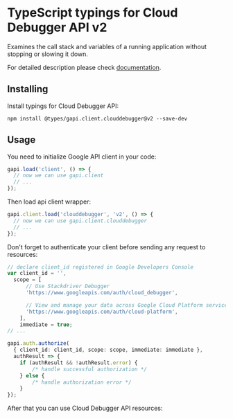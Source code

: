 # TypeScript typings for Cloud Debugger API v2

Examines the call stack and variables of a running application without stopping or slowing it down.

For detailed description please check [documentation](https://cloud.google.com/debugger).

## Installing

Install typings for Cloud Debugger API:

```
npm install @types/gapi.client.clouddebugger@v2 --save-dev
```

## Usage

You need to initialize Google API client in your code:

```typescript
gapi.load('client', () => {
  // now we can use gapi.client
  // ...
});
```

Then load api client wrapper:

```typescript
gapi.client.load('clouddebugger', 'v2', () => {
  // now we can use gapi.client.clouddebugger
  // ...
});
```

Don't forget to authenticate your client before sending any request to resources:

```typescript
// declare client_id registered in Google Developers Console
var client_id = '',
  scope = [ 
      // Use Stackdriver Debugger
      'https://www.googleapis.com/auth/cloud_debugger',

      // View and manage your data across Google Cloud Platform services
      'https://www.googleapis.com/auth/cloud-platform',
    ],
    immediate = true;
// ...

gapi.auth.authorize(
  { client_id: client_id, scope: scope, immediate: immediate },
  authResult => {
    if (authResult && !authResult.error) {
        /* handle successful authorization */
    } else {
        /* handle authorization error */
    }
});
```

After that you can use Cloud Debugger API resources:

```typescript
```
